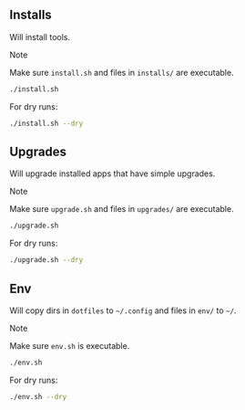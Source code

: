 ## Installs

Will install tools.

> [!NOTE]
> Make sure `install.sh` and files in `installs/` are executable.

```bash
./install.sh
```

For dry runs:

```bash
./install.sh --dry
```

## Upgrades

Will upgrade installed apps that have simple upgrades.

> [!NOTE]
> Make sure `upgrade.sh` and files in `upgrades/` are executable.

```bash
./upgrade.sh
```

For dry runs:

```bash
./upgrade.sh --dry
```

## Env

Will copy dirs in `dotfiles` to `~/.config` and files in `env/` to `~/`.

> [!NOTE]
> Make sure `env.sh` is executable.

```bash
./env.sh
```

For dry runs:

```bash
./env.sh --dry
```
